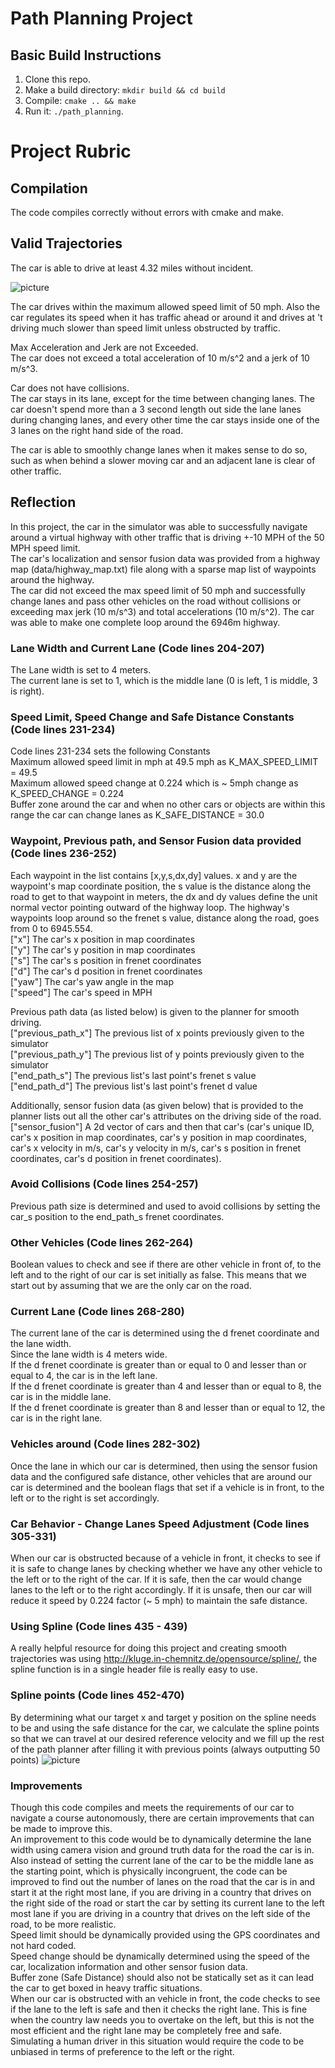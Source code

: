 # Path Planning Project

## Basic Build Instructions

1. Clone this repo.
2. Make a build directory: `mkdir build && cd build`
3. Compile: `cmake .. && make`
4. Run it: `./path_planning`.

# Project Rubric

## Compilation

The code compiles correctly without errors with cmake and make.

## Valid Trajectories

The car is able to drive at least 4.32 miles without incident.  

![picture](images/Drive432miles.png)

The car drives within the maximum allowed speed limit of 50 mph. Also the car regulates its speed when it has traffic ahead or around it and drives at 't driving much slower than speed limit unless obstructed by traffic.  

Max Acceleration and Jerk are not Exceeded.  
The car does not exceed a total acceleration of 10 m/s^2 and a jerk of 10 m/s^3.  

Car does not have collisions.  
The car stays in its lane, except for the time between changing lanes. The car doesn't spend more than a 3 second length out side the lane lanes during changing lanes, and every other time the car stays inside one of the 3 lanes on the right hand side of the road.  

The car is able to smoothly change lanes when it makes sense to do so, such as when behind a slower moving car and an adjacent lane is clear of other traffic.  

## Reflection  

In this project, the car in the simulator was able to successfully navigate around a virtual highway with other traffic that is driving +-10 MPH of the 50 MPH speed limit.  
The car's localization and sensor fusion data was provided from a highway map (data/highway_map.txt) file along with a sparse map list of waypoints around the highway.  
The car did not exceed the max speed limit of 50 mph and successfully change lanes and pass other vehicles on the road without collisions or exceeding max jerk (10 m/s^3) and total accelerations (10 m/s^2). The car was able to make one complete loop around the 6946m highway.  

### Lane Width and Current Lane (Code lines 204-207)
The Lane width is set to 4 meters.  
The current lane is set to 1, which is the middle lane (0 is left, 1 is middle, 3 is right).  

### Speed Limit, Speed Change and Safe Distance Constants (Code lines 231-234)

Code lines 231-234 sets the following Constants  
Maximum allowed speed limit in mph at 49.5 mph as K_MAX_SPEED_LIMIT = 49.5  
Maximum allowed speed change at 0.224 which is ~ 5mph change as K_SPEED_CHANGE = 0.224  
Buffer zone around the car and when no other cars or objects are within this range the car can change lanes as K_SAFE_DISTANCE = 30.0  

### Waypoint, Previous path, and Sensor Fusion data provided (Code lines 236-252)

Each waypoint in the list contains  [x,y,s,dx,dy] values. x and y are the waypoint's map coordinate position, the s value is the distance along the road to get to that waypoint in meters, the dx and dy values define the unit normal vector pointing outward of the highway loop. The highway's waypoints loop around so the frenet s value, distance along the road, goes from 0 to 6945.554.  
["x"] The car's x position in map coordinates  
["y"] The car's y position in map coordinates  
["s"] The car's s position in frenet coordinates  
["d"] The car's d position in frenet coordinates  
["yaw"] The car's yaw angle in the map  
["speed"] The car's speed in MPH  

Previous path data (as listed below) is given to the planner for smooth driving.  
["previous_path_x"] The previous list of x points previously given to the simulator  
["previous_path_y"] The previous list of y points previously given to the simulator  
["end_path_s"] The previous list's last point's frenet s value  
["end_path_d"] The previous list's last point's frenet d value  

Additionally, sensor fusion data (as given below) that is provided to the planner lists out all the other car's attributes on the driving side of the road.  
["sensor_fusion"] A 2d vector of cars and then that car's (car's unique ID, car's x position in map coordinates, car's y position in map coordinates, car's x velocity in m/s, car's y velocity in m/s, car's s position in frenet coordinates, car's d position in frenet coordinates).   

### Avoid Collisions (Code lines 254-257)  
Previous path size is determined and used to avoid collisions by setting the car_s position to the end_path_s frenet coordinates.  

### Other Vehicles (Code lines 262-264)  
Boolean values to check and see if there are other vehicle in front of, to the left and to the right of our car is set initially as false. This means that we start out by assuming that we are the only car on the road.  

### Current Lane (Code lines 268-280)  
The current lane of the car is determined using the d frenet coordinate and the lane width.  
Since the lane width is 4 meters wide.  
If the d frenet coordinate is greater than or equal to 0 and lesser than or equal to 4, the car is in the left lane.  
If the d frenet coordinate is greater than 4 and lesser than or equal to 8, the car is in the middle lane.  
If the d frenet coordinate is greater than 8 and lesser than or equal to 12, the car is in the right lane.  

### Vehicles around (Code lines 282-302)  
Once the lane in which our car is determined, then using the sensor fusion data and the configured safe distance, other vehicles that are around our car is determined and the boolean flags that set if a vehicle is in front, to the left or to the right is set accordingly.  

### Car Behavior - Change Lanes Speed Adjustment (Code lines 305-331)  
When our car is obstructed because of a vehicle in front, it checks to see if it is safe to change lanes by checking whether we have any other vehicle to the left or to the right of the car. If it is safe, then the car would change lanes to the left or to the right accordingly. If it is unsafe, then our car will reduce it speed by 0.224 factor (~ 5 mph) to maintain the safe distance.  

### Using Spline (Code lines 435 - 439)  
A really helpful resource for doing this project and creating smooth trajectories was using http://kluge.in-chemnitz.de/opensource/spline/, the spline function is in a single header file is really easy to use.  

### Spline points (Code lines 452-470)  
By determining what our target x and target y position on the spline needs to be and using the safe distance for the car,
we calculate the spline points so that we can travel at our desired reference velocity and we fill up the rest of the path planner after filling it with previous points (always outputting 50 points)
![picture](images/SplinePoints.png)

### Improvements  
Though this code compiles and meets the requirements of our car to navigate a course autonomously, there are certain improvements that can be made to improve this.  
An improvement to this code would be to dynamically determine the lane width using camera vision and ground truth data for the road the car is in.  
Also instead of setting the current lane of the car to be the middle lane as the starting point, which is physically incongruent, the code can be improved to find out the number of lanes on the road that the car is in and start it at the right most lane, if you are driving in a country that drives on the right side of the road or start the car by setting its current lane to the left most lane if you are driving in a country that drives on the left side of the road, to be more realistic.  
Speed limit should be dynamically provided using the GPS coordinates and not hard coded.  
Speed change should be dynamically determined using the speed of the car, localization information and other sensor fusion data.  
Buffer zone (Safe Distance) should also not be statically set as it can lead the car to get boxed in heavy traffic situations.  
When our car is obstructed with an vehicle in front, the code checks to see if the lane to the left is safe and then it checks the right lane. This is fine when the country law needs you to overtake on the left, but this is not the most efficient and the right lane may be completely free and safe. Simulating a human driver in this situation would require the code to be unbiased in terms of preference to the left or the right.  
